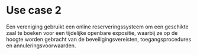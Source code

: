 # Use case 2

Een vereniging gebruikt een online reserveringssysteem om een geschikte zaal te boeken voor een tijdelijke openbare expositie, waarbij ze op de hoogte worden gebracht van de beveiligingsvereisten, toegangsprocedures en annuleringsvoorwaarden.
